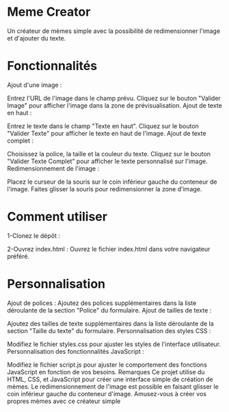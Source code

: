 <h1>Meme Creator</h1>

Un créateur de mèmes simple avec la possibilité de redimensionner l'image et d'ajouter du texte.

<h1>Fonctionnalités</h1>


Ajout d'une image :

Entrez l'URL de l'image dans le champ prévu.
Cliquez sur le bouton "Valider Image" pour afficher l'image dans la zone de prévisualisation.
Ajout de texte en haut :

Entrez le texte dans le champ "Texte en haut".
Cliquez sur le bouton "Valider Texte" pour afficher le texte en haut de l'image.
Ajout de texte complet :

Choisissez la police, la taille et la couleur du texte.
Cliquez sur le bouton "Valider Texte Complet" pour afficher le texte personnalisé sur l'image.
Redimensionnement de l'image :

Placez le curseur de la souris sur le coin inférieur gauche du conteneur de l'image.
Faites glisser la souris pour redimensionner la zone d'image.

<h1>Comment utiliser</h1>


1-Clonez le dépôt :

2-Ouvrez index.html :
Ouvrez le fichier index.html dans votre navigateur préféré.

<h1>Personnalisation</h1>

Ajout de polices :
Ajoutez des polices supplémentaires dans la liste déroulante de la section "Police" du formulaire.
Ajout de tailles de texte :

Ajoutez des tailles de texte supplémentaires dans la liste déroulante de la section "Taille du texte" du formulaire.
Personnalisation des styles CSS :

Modifiez le fichier styles.css pour ajuster les styles de l'interface utilisateur.
Personnalisation des fonctionnalités JavaScript :

Modifiez le fichier script.js pour ajuster le comportement des fonctions JavaScript en fonction de vos besoins.
Remarques
Ce projet utilise du HTML, CSS, et JavaScript pour créer une interface simple de création de mèmes.
Le redimensionnement de l'image est possible en faisant glisser le coin inférieur gauche du conteneur d'image.
Amusez-vous à créer vos propres mèmes avec ce créateur simple 
